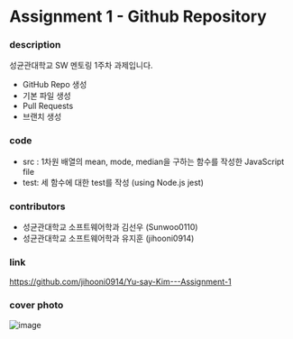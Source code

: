 # Assignment 1 - Github Repository

### description
성균관대학교 SW 멘토링 1주차 과제입니다.
- GitHub Repo 생성
- 기본 파일 생성 
- Pull Requests
- 브랜치 생성

### code
- src : 1차원 배열의 mean, mode, median을 구하는 함수를 작성한 JavaScript file
- test: 세 함수에 대한 test를 작성 (using Node.js jest)

### contributors
- 성균관대학교 소프트웨어학과 김선우 (Sunwoo0110)
- 성균관대학교 소프트웨어학과 유지훈 (jihooni0914)

### link
https://github.com/jihooni0914/Yu-say-Kim---Assignment-1

### cover photo
![image](https://user-images.githubusercontent.com/81512592/210164802-5cc959cd-c46b-45d8-9a57-5a816c986427.png)
